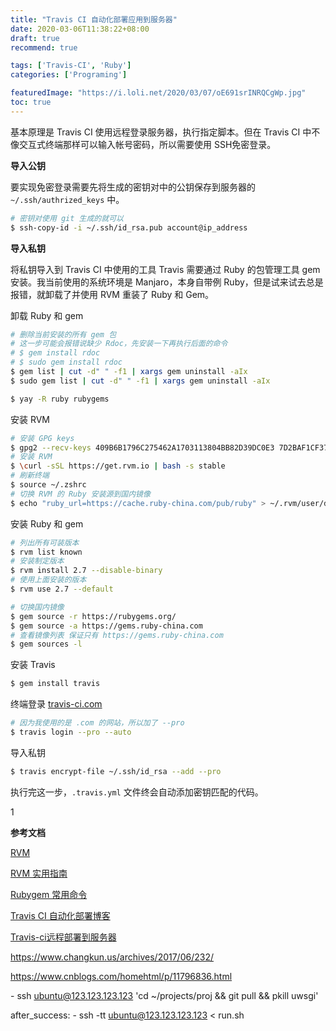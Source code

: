 ```yaml
---
title: "Travis CI 自动化部署应用到服务器"
date: 2020-03-06T11:38:22+08:00
draft: true
recommend: true

tags: ['Travis-CI', 'Ruby']
categories: ['Programing']

featuredImage: "https://i.loli.net/2020/03/07/oE691srINRQCgWp.jpg"
toc: true
---
```


基本原理是 Travis CI 使用远程登录服务器，执行指定脚本。但在 Travis CI 中不像交互式终端那样可以输入帐号密码，所以需要使用 SSH免密登录。

<!--more-->

**导入公钥**

要实现免密登录需要先将生成的密钥对中的公钥保存到服务器的 `~/.ssh/authrized_keys` 中。

```bash
# 密钥对使用 git 生成的就可以
$ ssh-copy-id -i ~/.ssh/id_rsa.pub account@ip_address
```

**导入私钥**

将私钥导入到 Travis CI 中使用的工具 Travis 需要通过 Ruby 的包管理工具 gem 安装。我当前使用的系统环境是 Manjaro，本身自带例 Ruby，但是试来试去总是报错，就卸载了并使用 RVM 重装了 Ruby 和 Gem。

卸载 Ruby 和 gem

```bash
# 删除当前安装的所有 gem 包
# 这一步可能会报错说缺少 Rdoc，先安装一下再执行后面的命令
# $ gem install rdoc 
# $ sudo gem install rdoc
$ gem list | cut -d" " -f1 | xargs gem uninstall -aIx
$ sudo gem list | cut -d" " -f1 | xargs gem uninstall -aIx

$ yay -R ruby rubygems
```

安装 RVM

```bash
# 安装 GPG keys
$ gpg2 --recv-keys 409B6B1796C275462A1703113804BB82D39DC0E3 7D2BAF1CF37B13E2069D6956105BD0E739499BDB
# 安装 RVM
$ \curl -sSL https://get.rvm.io | bash -s stable
# 刷新终端
$ source ~/.zshrc
# 切换 RVM 的 Ruby 安装源到国内镜像
$ echo "ruby_url=https://cache.ruby-china.com/pub/ruby" > ~/.rvm/user/db
```

安装 Ruby 和 gem

```bash
# 列出所有可装版本
$ rvm list known
# 安装制定版本
$ rvm install 2.7 --disable-binary
# 使用上面安装的版本
$ rvm use 2.7 --default

# 切换国内镜像
$ gem source -r https://rubygems.org/
$ gem source -a https://gems.ruby-china.com
# 查看镜像列表 保证只有 https://gems.ruby-china.com
$ gem sources -l
```

安装 Travis

```bash
$ gem install travis
```

终端登录 [travis-ci.com](https://travis-ci.com/)

```bash
# 因为我使用的是 .com 的网站，所以加了 --pro
$ travis login --pro --auto
```

导入私钥

```bash
$ travis encrypt-file ~/.ssh/id_rsa --add --pro
```

执行完这一步，`.travis.yml` 文件终会自动添加密钥匹配的代码。







1

**参考文档**

[RVM](https://rvm.io/)

[RVM 实用指南](https://ruby-china.org/wiki/rvm-guide)

[Rubygem 常用命令](https://www.jianshu.com/p/fac708c689b6)

[Travis CI 自动化部署博客](https://segmentfault.com/a/1190000011218410)

[Travis-ci远程部署到服务器](https://blog.csdn.net/sp1206/article/details/80430493)



https://www.changkun.us/archives/2017/06/232/

https://www.cnblogs.com/homehtml/p/11796836.html



\- ssh ubuntu@123.123.123.123 'cd ~/projects/proj && git pull && pkill uwsgi'



after_success: - ssh -tt ubuntu@123.123.123.123 < run.sh